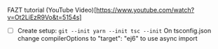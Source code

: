 FAZT tutorial
(YouTube Video)[https://www.youtube.com/watch?v=Ot2LiEzR9Vo&t=5154s]

- [ ] Create setup:
      `git --init yarn --init tsc --init`
      On tsconfig.json change compilerOptions to "target": "ej6" to use async import

